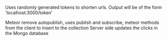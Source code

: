 Uses randomly generated tokens to shorten urls. Output will be of the form  
'localhost:3000/token'

Meteor remove autopublish, uses publish and subscribe, meteor methods from the client to insert to the collection
Server side updates the clicks in the Mongo database
